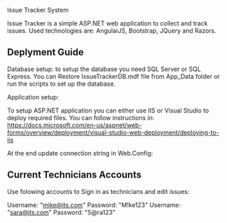 Issue Tracker System

Issue Tracker is a simple ASP.NET web application to collect and track issues. Used technologies are: AngularJS, Bootstrap, JQuery and Razors.

Deplyment Guide
---------------------------------------------------------------------------------------------
Database setup: 
to setup the database you need SQL Server or SQL Express. You can Restore IssueTrackerDB.mdf file from App_Data folder or run the scripts to set up the database.

Application setup:

To setup ASP.NET application you can either use IIS or Visual Studio to deploy required files. You can follow instructions in: https://docs.microsoft.com/en-us/aspnet/web-forms/overview/deployment/visual-studio-web-deployment/deploying-to-iis

At the end update connection string in Web.Config:

 <add name="ITConnectionString" connectionString="Data Source=YOUR_Server_NAME;Initial Catalog=IssueTrackerDB;Integrated Security=True;" providerName="System.Data.SqlClient" />


Current Technicians Accounts
---------------------------------------------------------------------------------------------
Use folowing accounts to Sign in as technicians and edit issues:

Username: "mike@its.com"		Password: "M!ke123"
Username: "sara@its.com"		Password: "S@ra123"
